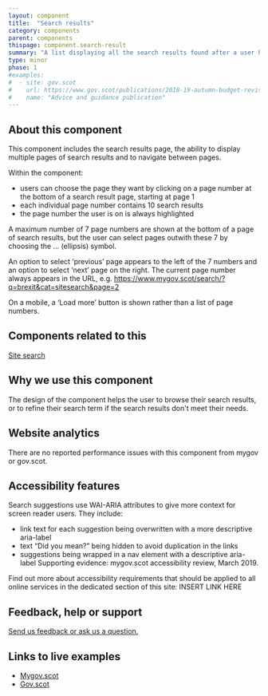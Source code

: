 ```yaml
---
layout: component
title:  "Search results"
category: components
parent: components
thispage: component.search-result
summary: "A list displaying all the search results found after a user has made a search."
type: minor
phase: 1
#examples:
#  - site: gov.scot
#    url: https://www.gov.scot/publications/2018-19-autumn-budget-revision-supporting-document/
#    name: "Advice and guidance publication"
---
```


## About this component

This component includes the search results page, the ability to display multiple pages of search results and to navigate between pages.

Within the component:

- users can choose the page they want by clicking on a page number at the bottom of a search result page, starting at page 1
- each individual page number contains 10 search results
- the page number the user is on is always highlighted

A maximum number of 7 page numbers are shown at the bottom of a page of search results, but the user can select pages outwith these 7 by choosing the … (ellipsis) symbol.

An option to select ‘previous’ page appears to the left of the 7 numbers and an option to select ‘next’ page on the right. The current page number always appears in the URL, e.g. https://www.mygov.scot/search/?q=brexit&cat=sitesearch&page=2

On a mobile, a ‘Load more’ button is shown rather than a list of page numbers.

## Components related to this

[Site search](https://designsystem.gov.scot/components/site-search/)

## Why we use this component

The design of the component helps the user to browse their search results, or to refine their search term if the search results don't meet their needs.

## Website analytics

There are no reported performance issues with this component from mygov or gov.scot.

## Accessibility features

Search suggestions use WAI-ARIA attributes to give more context for screen reader users. They include:  

*  link text for each suggestion being overwritten with a more descriptive aria-label
*  text “Did you mean?” being hidden to avoid duplication in the links
*  suggestions being wrapped in a nav element with a descriptive aria-label
Supporting evidence: mygov.scot accessibility review, March 2019.  

Find out more about accessibility requirements that should be applied to all online services in the dedicated section of this site: INSERT LINK HERE

## Feedback, help or support

[Send us feedback or ask us a question.](mailto:designsystem@gov.scot)  

## Links to live examples

- [Mygov.scot](https://www.mygov.scot/search/?q=education&cat=sitesearch)
- [Gov.scot](https://www.gov.scot/search/?q=publications)
